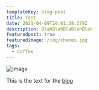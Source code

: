 ```yaml
---
templateKey: blog-post
title: Test
date: 2021-04-09T20:01:58.379Z
description: BlahBlahBlaBlahBlah
featuredpost: true
featuredimage: /img/chemex.jpg
tags:
  - Coffee
---
```

![image](/img/blog-index.jpg "image")

This is the text for the [blog](https://www.tripadvisor.com)